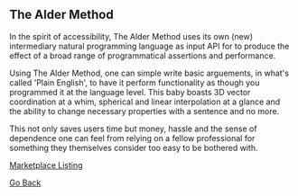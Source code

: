 ## The Alder Method

In the spirit of accessibility, The Alder Method uses its own (new) intermediary natural programming language as input API for to produce the effect of a broad range of programmatical assertions and performance.

Using The Alder Method, one can simple write basic arguements, in what's called 'Plain English', to have it perform functionality as though you programmed it at the language level. This baby boasts 3D vector coordination at a whim, spherical and linear interpolation at a glance and the ability to change necessary properties with a sentence and no more.

This not only saves users time but money, hassle and the sense of dependence one can feel from relying on a fellow professional for something they themselves consider too easy to be bothered with.

[Marketplace Listing](https://marketplace.secondlife.com/p/The-Alder-Method-Enterprise/8832430)

[Go Back](https://trevorghseay.github.io/goto-Toggle/Projects)
